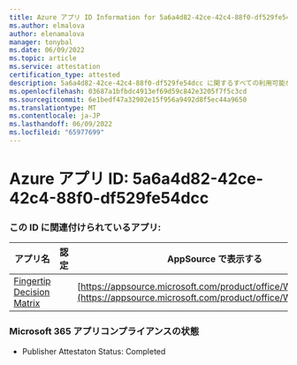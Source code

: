 ```yaml
---
title: Azure アプリ ID Information for 5a6a4d82-42ce-42c4-88f0-df529fe54dcc
ms.author: elmalova
author: elenamalova
manager: tonybal
ms.date: 06/09/2022
ms.topic: article
ms.service: attestation
certification_type: attested
description: 5a6a4d82-42ce-42c4-88f0-df529fe54dcc に関するすべての利用可能なセキュリティとコンプライアンス情報。
ms.openlocfilehash: 03687a1bfbdc4913ef69d59c842e3205f7f5c3cd
ms.sourcegitcommit: 6e1bedf47a32902e15f956a9492d8f5ec44a9650
ms.translationtype: MT
ms.contentlocale: ja-JP
ms.lasthandoff: 06/09/2022
ms.locfileid: "65977699"
---
```

# <a name="azure-app-id-5a6a4d82-42ce-42c4-88f0-df529fe54dcc"></a>Azure アプリ ID: 5a6a4d82-42ce-42c4-88f0-df529fe54dcc


### <a name="apps-associated-with-this-id"></a>この ID に関連付けられているアプリ:
| **アプリ名** | **認定** | **AppSource で表示する** |
|--------------|---------------|-----------------------|
| [Fingertip Decision Matrix](../forward/WA200004070.md) |  | [https://appsource.microsoft.com/product/office/WA200004070](https://appsource.microsoft.com/product/office/WA200004070) |

### <a name="microsoft-365-app-compliance-status"></a>Microsoft 365 アプリコンプライアンスの状態
- Publisher Attestaton Status: Completed
